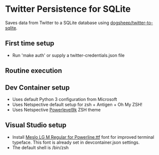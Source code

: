 # Twitter Persistence for SQLite

Saves data from Twitter to a SQLite database using [dogsheep/twitter-to-sqlite](https://github.com/dogsheep/twitter-to-sqlite). 

## First time setup

* Run 'make auth' or supply a twitter-credentials.json file

## Routine execution

## Dev Container setup

* Uses default Python 3 configuration from Microsoft
* Uses Netspective default setup for zsh + Antigen + Oh My ZSH!
* Uses Netspective [Powerlevel9k](https://github.com/romkatv/powerlevel10k) ZSH theme

## Visual Studio setup

* Install [Meslo LG M Regular for Powerline.ttf](https://github.com/powerline/fonts/tree/master/Meslo%20Slashed) font for improved terminal typeface. This font is already set in devcontainer.json settings. 
* The default shell is /bin/zsh
